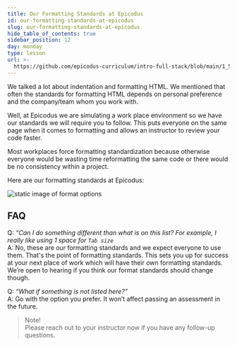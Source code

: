 ```yaml
---
title: Our Formatting Standards at Epicodus
id: our-formatting-standards-at-epicodus
slug: our-formatting-standards-at-epicodus
hide_table_of_contents: true
sidebar_position: 12
day: monday
type: lesson
url: >-
  https://github.com/epicodus-curriculum/intro-full-stack/blob/main/1_5_epicodus_our_formatting_standards_at_epicodus.md
---
```


We talked a lot about indentation and formatting HTML. We mentioned that often the standards for formatting HTML depends on personal preference and the company/team whom you work with.

Well, at Epicodus we are simulating a work place environment so we have our standards we will require you to follow. This puts everyone on the same page when it comes to formatting and allows an instructor to review your code faster.

Most workplaces force formatting standardization because otherwise everyone would be wasting time reformatting the same code or there would be no consistency within a project.

Here are our formatting standards at Epicodus:

![static image of format options](https://learnhowtoprogram.s3.us-west-2.amazonaws.com/misc/formatting-standards-lesson-image-1.png)

## FAQ

Q: _“Can I do something different than what is on this list? For example, I really like using 1 space for `Tab size`_  
A: No, these are our formatting standards and we expect everyone to use them. That's the point of formatting standards. This sets you up for success at your next place of work which will have their own formatting standards. We’re open to hearing if you think our format standards should change though.

Q: _“What if something is not listed here?”_  
A: Go with the option you prefer. It won’t affect passing an assessment in the future.

	
>Note!  
>Please reach out to your instructor now if you have any follow-up questions.



